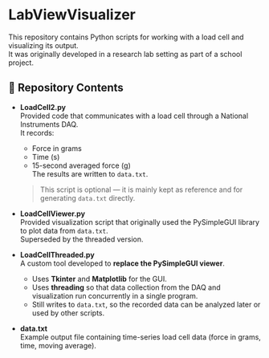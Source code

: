 # LabViewVisualizer

This repository contains Python scripts for working with a load cell and visualizing its output.  
It was originally developed in a research lab setting as part of a school project.  

## 📂 Repository Contents
- **LoadCell2.py**  
  Provided code that communicates with a load cell through a National Instruments DAQ.  
  It records:
  - Force in grams  
  - Time (s)  
  - 15-second averaged force (g)  
  The results are written to `data.txt`.  
  > This script is optional — it is mainly kept as reference and for generating `data.txt` directly.

- **LoadCellViewer.py**  
  Provided visualization script that originally used the PySimpleGUI library to plot data from `data.txt`.  
  Superseded by the threaded version.

- **LoadCellThreaded.py**  
  A custom tool developed to **replace the PySimpleGUI viewer**.  
  - Uses **Tkinter** and **Matplotlib** for the GUI.  
  - Uses **threading** so that data collection from the DAQ and visualization run concurrently in a single program.  
  - Still writes to `data.txt`, so the recorded data can be analyzed later or used by other scripts.  

- **data.txt**  
  Example output file containing time-series load cell data (force in grams, time, moving average).
